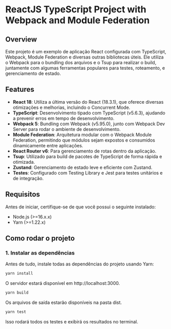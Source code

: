 # ReactJS TypeScript Project with Webpack and Module Federation

## Overview

Este projeto é um exemplo de aplicação React configurada com TypeScript, Webpack, Module Federation e diversas outras bibliotecas úteis. Ele utiliza o Webpack para o bundling dos arquivos e o Tsup para realizar o build, juntamente com algumas ferramentas populares para testes, roteamento, e gerenciamento de estado.

## Features

- **React 18**: Utiliza a última versão do React (18.3.1), que oferece diversas otimizações e melhorias, incluindo o Concurrent Mode.
- **TypeScript**: Desenvolvimento tipado com TypeScript (v5.6.3), ajudando a prevenir erros em tempo de desenvolvimento.
- **Webpack 5**: Bundling com Webpack (v5.95.0), junto com Webpack Dev Server para rodar o ambiente de desenvolvimento.
- **Module Federation**: Arquitetura modular com o Webpack Module Federation, permitindo que módulos sejam expostos e consumidos dinamicamente entre aplicações.
- **React Router v6**: Para gerenciamento de rotas dentro da aplicação.
- **Tsup**: Utilizado para build de pacotes de TypeScript de forma rápida e otimizada.
- **Zustand**: Gerenciamento de estado leve e eficiente com Zustand.
- **Testes**: Configurado com Testing Library e Jest para testes unitários e de integração.


## Requisitos

Antes de iniciar, certifique-se de que você possui o seguinte instalado:

- Node.js (>=16.x.x)
- Yarn (>=1.22.x)

## Como rodar o projeto

### 1. Instalar as dependências

Antes de tudo, instale todas as dependências do projeto usando Yarn:

```bash
yarn install
```
O servidor estará disponível em http://localhost:3000.

```bash
yarn build
```
Os arquivos de saída estarão disponíveis na pasta dist.

```bash
yarn test
```
Isso rodará todos os testes e exibirá os resultados no terminal.
